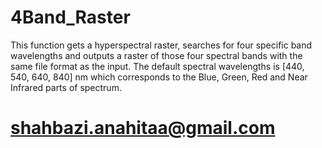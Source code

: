 # 4Band_Raster
This function gets a hyperspectral raster, searches for four specific band wavelengths and outputs a raster of those four spectral bands with the same file format as the input. The default spectral wavelengths is [440, 540, 640, 840] nm which corresponds to the Blue, Green, Red and Near Infrared parts of spectrum. 
# shahbazi.anahitaa@gmail.com
